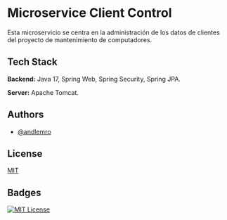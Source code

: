 
# Microservice Client Control

Esta microservicio se centra en la administración de los datos de clientes del proyecto de mantenimiento de computadores.

## Tech Stack

**Backend:** Java 17, Spring Web, Spring Security, Spring JPA.

**Server:** Apache Tomcat.

## Authors

- [@andlemro](https://github.com/andlemro)


## License

[MIT](https://github.com/andlemro/ComputerMaintenance/blob/main/LICENSE)


## Badges

[![MIT License](https://img.shields.io/badge/License-MIT-green.svg)](https://github.com/andlemro/ComputerMaintenance/blob/main/LICENSE)

